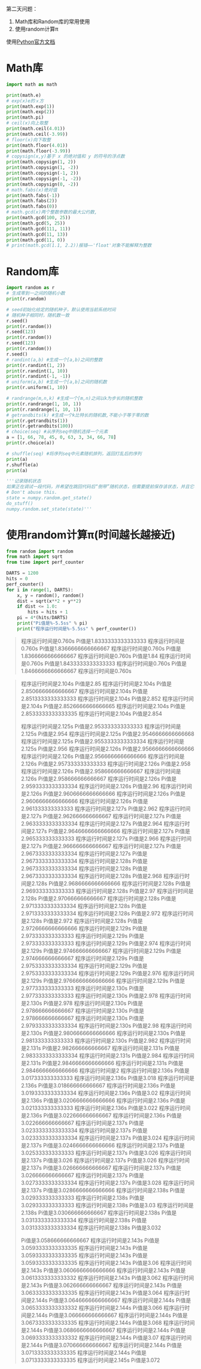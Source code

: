 第二天问题：

1. Math库和Random库的常用使用
2. 使用random计算π

使用[Python官方文档](https://docs.python.org/zh-cn/3/)



# Math库

```python
import math as math

print(math.e)
# exp(x)e的ｘ方
print(math.exp(1))
print(math.exp(2))
print(math.pi)
# ceil(x)向上取整
print(math.ceil(4.01))
print(math.ceil(-3.99))
# floor(x)向下取整
print(math.floor(4.01))
print(math.floor(-3.99))
# copysign(x,y)基于 x 的绝对值和 y 的符号的浮点数
print(math.copysign(1, 2))
print(math.copysign(1, -2))
print(math.copysign(-1, 2))
print(math.copysign(-1, -2))
print(math.copysign(0, -2))
# math.fabs(x)绝对值
print(math.fabs(-1))
print(math.fabs(2))
print(math.fabs(0))
# math.gcd(x)两个整数参数的最大公约数,
print(math.gcd(100, 25))
print(math.gcd(5, 25))
print(math.gcd(111, 11))
print(math.gcd(11, 13))
print(math.gcd(11, 0))
# print(math.gcd(1.1, 2.2))报错——'float'对象不能解释为整数

```

# Random库

```python
import random as r
# 生成零到一之间的随机小数
print(r.random)

# seed初始化给定的随机种子，默认使用当前系统时间
# 随机种子相同时，随机数一致
r.seed()
print(r.random())
r.seed(123)
print(r.random())
r.seed(123)
print(r.random())
r.seed()
# randint(a,b) #生成一个[a,b)之间的整数
print(r.randint(1, 2))
print(r.randint(1, 10))
print(r.randint(-1, -1))
# uniform(a,b) #生成一个[a,b]之间的随机数
print(r.uniform(1, 10))

# randrange(m,n,k) #生成一个[m,n)之间以k为步长的随机整数
print(r.randrange(1, 10, 1))
print(r.randrange(1, 10, 1))
# getrandbits(k) #生成一个k比特长的随机数,不能小于等于零的数
print(r.getrandbits(1))
print(r.getrandbits(100))
# choice(seq) #从序列seq中随机选择一个元素
a = [1, 66, 78, 45, 0, 63, 3, 34, 66, 78]
print(r.choice(a))

# shuffle(seq) #将序列seq中元素随机排列，返回打乱后的序列
print(a)
r.shuffle(a)
print(a)

'''记录随机状态
如果正在调试一段代码，并希望在跳回代码后“倒带”随机状态，但需要提前保存该状态，并且它不会倒带任何其他随机数生成器：
# Don't abuse this.
state = numpy.random.get_state()
do_stuff()
numpy.random.set_state(state)'''

```

# 使用random计算π(时间越长越接近)

```python
from random import random
from math import sqrt
from time import perf_counter

DARTS = 1200
hits = 0
perf_counter()
for i in range(1, DARTS):
    x, y = random(), random()
    dist = sqrt(x**2 + y**2)
    if dist <= 1.0:
        hits = hits + 1
    pi = 4*(hits/DARTS)
    print("Pi值是%-5.5ss" % pi)
    print("程序运行时间是%-5.5ss" % perf_counter())

```

> 程序运行时间是0.760s
> Pi值是1.8333333333333333
> 程序运行时间是0.760s
> Pi值是1.8366666666666667
> 程序运行时间是0.760s
> Pi值是1.8366666666666667
> 程序运行时间是0.760s
> Pi值是1.84
> 程序运行时间是0.760s
> Pi值是1.8433333333333333
> 程序运行时间是0.760s
> Pi值是1.8466666666666667
> 程序运行时间是0.760s



> 程序运行时间是2.104s
> Pi值是2.85
> 程序运行时间是2.104s
> Pi值是2.8506666666666667
> 程序运行时间是2.104s
> Pi值是2.8513333333333333
> 程序运行时间是2.104s
> Pi值是2.852
> 程序运行时间是2.104s
> Pi值是2.8526666666666665
> 程序运行时间是2.104s
> Pi值是2.8533333333333335
> 程序运行时间是2.104s
> Pi值是2.854
> 
> 程序运行时间是2.125s
> Pi值是2.953333333333333
> 程序运行时间是2.125s
> Pi值是2.954
> 程序运行时间是2.125s
> Pi值是2.9546666666666668
> 程序运行时间是2.125s
> Pi值是2.9553333333333334
> 程序运行时间是2.125s
> Pi值是2.956
> 程序运行时间是2.126s
> Pi值是2.9566666666666666
> 程序运行时间是2.126s
> Pi值是2.9566666666666666
> 程序运行时间是2.126s
> Pi值是2.957333333333333
> 程序运行时间是2.126s
> Pi值是2.958
> 程序运行时间是2.126s
> Pi值是2.958666666666667
> 程序运行时间是2.126s
> Pi值是2.958666666666667
> 程序运行时间是2.126s
> Pi值是2.9593333333333334
> 程序运行时间是2.126s
> Pi值是2.96
> 程序运行时间是2.126s
> Pi值是2.9606666666666666
> 程序运行时间是2.126s
> Pi值是2.9606666666666666
> 程序运行时间是2.126s
> Pi值是2.961333333333333
> 程序运行时间是2.127s
> Pi值是2.962
> 程序运行时间是2.127s
> Pi值是2.962666666666667
> 程序运行时间是2.127s
> Pi值是2.9633333333333334
> 程序运行时间是2.127s
> Pi值是2.964
> 程序运行时间是2.127s
> Pi值是2.9646666666666666
> 程序运行时间是2.127s
> Pi值是2.965333333333333
> 程序运行时间是2.127s
> Pi值是2.966
> 程序运行时间是2.127s
> Pi值是2.966666666666667
> 程序运行时间是2.127s
> Pi值是2.9673333333333334
> 程序运行时间是2.127s
> Pi值是2.9673333333333334
> 程序运行时间是2.128s
> Pi值是2.9673333333333334
> 程序运行时间是2.128s
> Pi值是2.9673333333333334
> 程序运行时间是2.128s
> Pi值是2.968
> 程序运行时间是2.128s
> Pi值是2.9686666666666666
> 程序运行时间是2.128s
> Pi值是2.969333333333333
> 程序运行时间是2.128s
> Pi值是2.97
> 程序运行时间是2.128s
> Pi值是2.970666666666667
> 程序运行时间是2.128s
> Pi值是2.9713333333333334
> 程序运行时间是2.128s
> Pi值是2.9713333333333334
> 程序运行时间是2.128s
> Pi值是2.972
> 程序运行时间是2.128s
> Pi值是2.972
> 程序运行时间是2.128s
> Pi值是2.9726666666666666
> 程序运行时间是2.129s
> Pi值是2.973333333333333
> 程序运行时间是2.129s
> Pi值是2.973333333333333
> 程序运行时间是2.129s
> Pi值是2.974
> 程序运行时间是2.129s
> Pi值是2.974666666666667
> 程序运行时间是2.129s
> Pi值是2.974666666666667
> 程序运行时间是2.129s
> Pi值是2.9753333333333334
> 程序运行时间是2.129s
> Pi值是2.9753333333333334
> 程序运行时间是2.129s
> Pi值是2.976
> 程序运行时间是2.129s
> Pi值是2.9766666666666666
> 程序运行时间是2.129s
> Pi值是2.977333333333333
> 程序运行时间是2.130s
> Pi值是2.977333333333333
> 程序运行时间是2.130s
> Pi值是2.978
> 程序运行时间是2.130s
> Pi值是2.978
> 程序运行时间是2.130s
> Pi值是2.978666666666667
> 程序运行时间是2.130s
> Pi值是2.978666666666667
> 程序运行时间是2.130s
> Pi值是2.9793333333333334
> 程序运行时间是2.130s
> Pi值是2.98
> 程序运行时间是2.130s
> Pi值是2.9806666666666666
> 程序运行时间是2.130s
> Pi值是2.981333333333333
> 程序运行时间是2.130s
> Pi值是2.982
> 程序运行时间是2.131s
> Pi值是2.982666666666667
> 程序运行时间是2.131s
> Pi值是2.9833333333333334
> 程序运行时间是2.131s
> Pi值是2.984
> 程序运行时间是2.131s
> Pi值是2.9846666666666666
> 程序运行时间是2.131s
> Pi值是2.9846666666666666
> 程序运行时间是2
> 程序运行时间是2.136s
> Pi值是3.017333333333333
> 程序运行时间是2.136s
> Pi值是3.018
> 程序运行时间是2.136s
> Pi值是3.018666666666667
> 程序运行时间是2.136s
> Pi值是3.0193333333333334
> 程序运行时间是2.136s
> Pi值是3.02
> 程序运行时间是2.136s
> Pi值是3.0206666666666666
> 程序运行时间是2.136s
> Pi值是3.021333333333333
> 程序运行时间是2.136s
> Pi值是3.022
> 程序运行时间是2.136s
> Pi值是3.022666666666667
> 程序运行时间是2.136s
> Pi值是3.022666666666667
> 程序运行时间是2.137s
> Pi值是3.0233333333333334
> 程序运行时间是2.137s
> Pi值是3.0233333333333334
> 程序运行时间是2.137s
> Pi值是3.024
> 程序运行时间是2.137s
> Pi值是3.0246666666666666
> 程序运行时间是2.137s
> Pi值是3.025333333333333
> 程序运行时间是2.137s
> Pi值是3.026
> 程序运行时间是2.137s
> Pi值是3.026
> 程序运行时间是2.137s
> Pi值是3.026
> 程序运行时间是2.137s
> Pi值是3.026666666666667
> 程序运行时间是2.137s
> Pi值是3.026666666666667
> 程序运行时间是2.137s
> Pi值是3.0273333333333334
> 程序运行时间是2.137s
> Pi值是3.028
> 程序运行时间是2.137s
> Pi值是3.0286666666666666
> 程序运行时间是2.138s
> Pi值是3.029333333333333
> 程序运行时间是2.138s
> Pi值是3.029333333333333
> 程序运行时间是2.138s
> Pi值是3.03
> 程序运行时间是2.138s
> Pi值是3.030666666666667
> 程序运行时间是2.138s
> Pi值是3.0313333333333334
> 程序运行时间是2.138s
> Pi值是3.0313333333333334
> 程序运行时间是2.138s
> Pi值是3.032
> 
> Pi值是3.058666666666667
> 程序运行时间是2.143s
> Pi值是3.0593333333333335
> 程序运行时间是2.143s
> Pi值是3.0593333333333335
> 程序运行时间是2.143s
> Pi值是3.0593333333333335
> 程序运行时间是2.143s
> Pi值是3.06
> 程序运行时间是2.143s
> Pi值是3.0606666666666666
> 程序运行时间是2.143s
> Pi值是3.0613333333333332
> 程序运行时间是2.143s
> Pi值是3.062
> 程序运行时间是2.143s
> Pi值是3.062666666666667
> 程序运行时间是2.143s
> Pi值是3.0633333333333335
> 程序运行时间是2.143s
> Pi值是3.064
> 程序运行时间是2.144s
> Pi值是3.0646666666666667
> 程序运行时间是2.144s
> Pi值是3.0653333333333332
> 程序运行时间是2.144s
> Pi值是3.066
> 程序运行时间是2.144s
> Pi值是3.066666666666667
> 程序运行时间是2.144s
> Pi值是3.0673333333333335
> 程序运行时间是2.144s
> Pi值是3.068
> 程序运行时间是2.144s
> Pi值是3.0686666666666667
> 程序运行时间是2.144s
> Pi值是3.0693333333333332
> 程序运行时间是2.144s
> Pi值是3.07
> 程序运行时间是2.144s
> Pi值是3.070666666666667
> 程序运行时间是2.144s
> Pi值是3.0713333333333335
> 程序运行时间是2.144s
> Pi值是3.0713333333333335
> 程序运行时间是2.145s
> Pi值是3.072